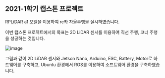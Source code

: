 ## 2021-1학기 캡스톤 프로젝트

RPLiDAR a1 모델을 이용하여 rc카 자율주행을 실시하였습니다.

이번 캡스톤 프로젝트에서의 목표는 2D LiDAR 센서를 이용하여 직선 주행, 코너 주행을 성공하는 것입니다.

![image](https://user-images.githubusercontent.com/81551992/123759467-e4624080-d8fa-11eb-8a40-2f7eacec64a1.png)

그림과 같이 2D LiDAR 센서와 Jetson Nano, Arduino, ESC, Battery, Motor로 하드웨어를 구축하고, Ubuntu 환경에서 ROS를 이용하여 소프트웨어 환경을 구축하였습니다.

